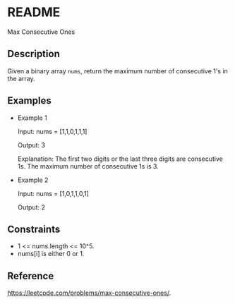 # README
Max Consecutive Ones

## Description
Given a binary array `nums`, return the maximum number of consecutive 1's in the array.

## Examples
- Example 1

  Input: nums = [1,1,0,1,1,1]
  
  Output: 3
  
  Explanation: The first two digits or the last three digits are consecutive 1s. The maximum number of consecutive 1s is 3.
  
- Example 2

  Input: nums = [1,0,1,1,0,1]
  
  Output: 2
 
## Constraints
- 1 <= nums.length <= 10^5.
- nums[i] is either 0 or 1.

## Reference
https://leetcode.com/problems/max-consecutive-ones/.
 
